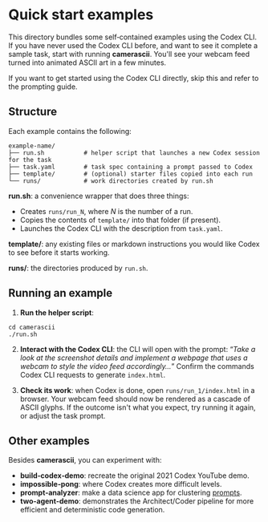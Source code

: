 # Quick start examples

This directory bundles some self‑contained examples using the Codex CLI. If you have never used the Codex CLI before, and want to see it complete a sample task, start with running **camerascii**. You'll see your webcam feed turned into animated ASCII art in a few minutes.

If you want to get started using the Codex CLI directly, skip this and refer to the prompting guide.

## Structure

Each example contains the following:
```
example‑name/
├── run.sh           # helper script that launches a new Codex session for the task
├── task.yaml        # task spec containing a prompt passed to Codex
├── template/        # (optional) starter files copied into each run
└── runs/            # work directories created by run.sh
```

**run.sh**: a convenience wrapper that does three things:
- Creates `runs/run_N`, where *N* is the number of a run.
- Copies the contents of `template/` into that folder (if present).
- Launches the Codex CLI with the description from `task.yaml`.

**template/**: any existing files or markdown instructions you would like Codex to see before it starts working.

**runs/**: the directories produced by `run.sh`.

## Running an example

1. **Run the helper script**:
```
cd camerascii
./run.sh
```
2. **Interact with the Codex CLI**: the CLI will open with the prompt: “*Take a look at the screenshot details and implement a webpage that uses a webcam to style the video feed accordingly…*” Confirm the commands Codex CLI requests to generate `index.html`.

3. **Check its work**: when Codex is done, open ``runs/run_1/index.html`` in a browser.  Your webcam feed should now be rendered as a cascade of ASCII glyphs. If the outcome isn't what you expect, try running it again, or adjust the task prompt.


## Other examples
Besides **camerascii**, you can experiment with:

- **build‑codex‑demo**: recreate the original 2021 Codex YouTube demo.
- **impossible‑pong**: where Codex creates more difficult levels.
- **prompt‑analyzer**: make a data science app for clustering [prompts](https://github.com/f/awesome-chatgpt-prompts).
- **two-agent-demo**: demonstrates the Architect/Coder pipeline for more efficient and deterministic code generation.
